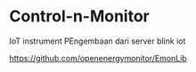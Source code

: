 # Control-n-Monitor
IoT instrument
PEngembaan dari server blink iot  

https://github.com/openenergymonitor/EmonLib
